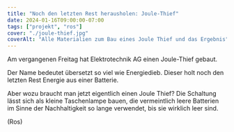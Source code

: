 ```yaml
---
title: "Noch den letzten Rest herausholen: Joule-Thief"
date: 2024-01-16T09:00:00-07:00
tags: ["projekt", "ros"]
cover: "./joule-thief.jpg"
coverAlt: "Alle Materialien zum Bau eines Joule Thief und das Ergebnis"
---
```


Am vergangenen Freitag hat Elektrotechnik AG einen Joule-Thief gebaut.

Der Name bedeutet übersetzt so viel wie Energiedieb. Dieser holt noch den letzten Rest Energie aus einer Batterie.

Aber wozu braucht man jetzt eigentlich einen Joule Thief? Die Schaltung lässt sich als kleine Taschenlampe bauen, die vermeintlich leere Batterien im Sinne der Nachhaltigkeit so lange verwendet, bis sie wirklich leer sind.

(Ros)